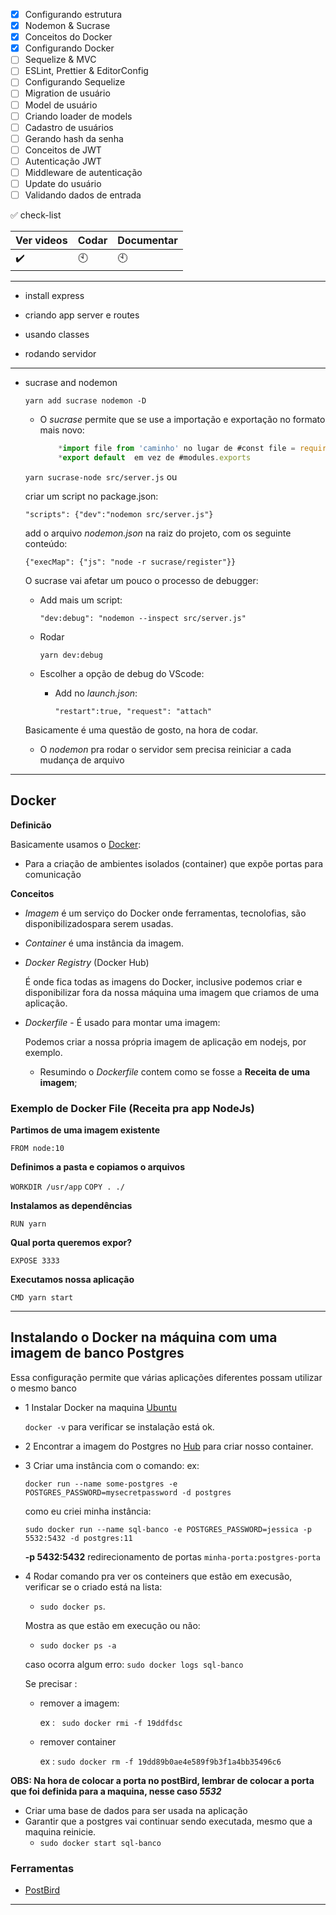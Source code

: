- [x] Configurando estrutura            
- [x] Nodemon & Sucrase                 
- [x] Conceitos do Docker                
- [x] Configurando Docker                 
- [ ] Sequelize & MVC                   
- [ ] ESLint, Prettier & EditorConfig   
- [ ] Configurando Sequelize            
- [ ] Migration de usuário              
- [ ] Model de usuário                 
- [ ] Criando loader de models         
- [ ] Cadastro de usuários             
- [ ] Gerando hash da senha            
- [ ] Conceitos de JWT                 
- [ ] Autenticação JWT                 
- [ ] Middleware de autenticação       
- [ ] Update do usuário                
- [ ] Validando dados de entrada       

:white_check_mark: check-list 

Ver videos | Codar | Documentar
-----------|-------|-----------
:heavy_check_mark:| :clock10:|:clock10:

---
- install express

- criando app server e routes

- usando classes 

- rodando servidor

---
- sucrase and nodemon

  `yarn add sucrase nodemon -D`
  
  - O *sucrase* permite que se use a importação e exportação no formato mais novo:
  
    ```js 
        *import file from 'caminho' no lugar de #const file = require('caminho')
        *export default  em vez de #modules.exports 
    ```
  `yarn sucrase-node src/server.js` ou 
  
  criar um script no package.json: 
  
  `"scripts": {"dev":"nodemon src/server.js"}` 
  
  add o arquivo *nodemon.json* na raiz do projeto, com os seguinte conteúdo:
  
  `{"execMap": {"js": "node -r sucrase/register"}}`
  
  O sucrase vai afetar um pouco o processo de debugger:
  - Add mais um script:
  
    `"dev:debug": "nodemon --inspect src/server.js"`
  - Rodar 
  
    `yarn dev:debug`
  - Escolher a opção de debug do VScode:
    - Add no *launch.json*: 
    
      `"restart":true, "request": "attach"`

  Basicamente é uma questão de gosto, na hora de codar. 

  - O *nodemon* pra rodar o servidor sem precisa reiniciar a cada mudança de arquivo

---

## Docker
**Definicão**

Basicamente usamos o [Docker](https://www.docker.com): 
- Para a criação de ambientes isolados (container) que expõe portas para comunicação

**Conceitos** 
- *Imagem* é um serviço do Docker onde ferramentas, tecnolofias, são disponibilizadospara serem usadas.

- *Container* é uma instância da imagem.

- *Docker Registry* (Docker Hub)

  É onde fica todas as imagens do Docker, inclusive podemos criar e disponibilizar fora da nossa máquina uma imagem que criamos de uma aplicação.

- *Dockerfile* - É usado para montar uma imagem: 

  Podemos criar a nossa própria imagem de aplicação  em nodejs, por exemplo.
  - Resumindo o *Dockerfile* contem como se fosse a **Receita de uma imagem**;

### Exemplo de Docker File (Receita pra app NodeJs)
**Partimos de uma imagem existente**

`FROM node:10`

**Definimos a pasta e copiamos o arquivos**

`WORKDIR /usr/app`
`COPY . ./`

**Instalamos as dependências**

`RUN yarn`

**Qual porta queremos expor?**

`EXPOSE 3333`

**Executamos nossa aplicação**

`CMD yarn start`

---
## Instalando o Docker na máquina com uma imagem de banco Postgres 
Essa configuração permite que várias aplicações diferentes possam utilizar o mesmo banco
- 1 Instalar Docker na maquina [Ubuntu](https://docs.docker.com/install/linux/docker-ce/ubuntu/) 

  `docker -v` para verificar se instalação está ok.

- 2 Encontrar a imagem do Postgres no [Hub](https://hub.docker.com/_/postgres) para criar nosso container.
- 3 Criar uma instância com o comando:
  ex:
  
  `docker run --name some-postgres -e POSTGRES_PASSWORD=mysecretpassword -d postgres`
  
  como eu criei minha instância:
  
  `sudo docker run --name sql-banco -e POSTGRES_PASSWORD=jessica -p 5532:5432 -d postgres:11`

  **-p 5432:5432** redirecionamento de portas `minha-porta:postgres-porta`

- 4 Rodar comando pra ver os conteiners que estão em execusão, verificar se o criado está na lista:

  - `sudo docker ps`. 

  Mostra as que estão em execução ou não: 
  
  - `sudo docker ps -a`

  caso ocorra algum erro:
  `sudo docker logs sql-banco`

  Se precisar : 
  - remover a imagem:
  
    ex : ` sudo docker rmi -f 19ddfdsc`
  
  - remover container 
  
    ex : `sudo docker rm -f 19dd89b0ae4e589f9b3f1a4bb35496c6`

**OBS: Na hora de colocar a porta no postBird, lembrar de colocar a porta que foi definida para a maquina, nesse caso _5532_**
- Criar uma base de dados para ser usada na aplicação
- Garantir que a postgres vai continuar sendo executada, mesmo que a maquina reinicie.
  - `sudo docker start sql-banco`
     

### Ferramentas
- [PostBird](https://snapcraft.io/postbird)

---

